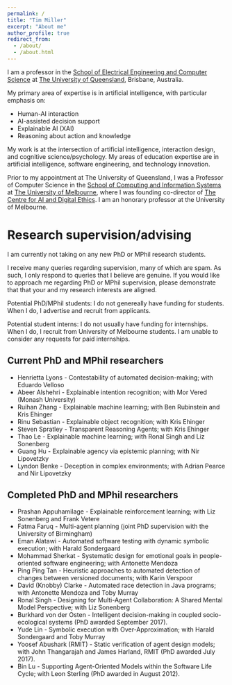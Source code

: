 ```yaml
---
permalink: /
title: "Tim Miller"
excerpt: "About me"
author_profile: true
redirect_from: 
  - /about/
  - /about.html
---
```


I am a professor in the [School of Electrical Engineering and Computer Science](https://eecs.uq.edu.au/) at [The University of Queensland](https://www.uq.edu.au/), Brisbane, Australia.

My primary area of expertise is in artificial intelligence, with particular emphasis on:

* Human-AI interaction
* AI-assisted decision support
* Explainable AI (XAI)
* Reasoning about action and knowledge

My work is at the intersection of artificial intelligence, interaction design, and cognitive science/psychology. My areas of education expertise are in artificial intelligence, software engineering, and technology innovation.

Prior to my appointment at The University of Queensland, I was a Professor of Computer Science in the [School of Computing and Information Systems](https://cis.unimelb.edu.au) at [The University of Melbourne](https://www.unimelb.edu.au), where I was founding co-director of [The Centre for AI and Digital Ethics](https://www.unimelb.edu.au/caide). I am an honorary professor at the University of Melbourne.

# Research supervision/advising

I am currently not taking on any new PhD or MPhil research students.

I receive many queries regarding supervision, many of which are spam. As such, I only respond to queries that I believe are genuine. If you would like to approach me regarding PhD or MPhil supervision, please demonstrate that that your and my research interests are aligned.

Potential PhD/MPhil students: I do not genereally have funding for students. When I do, I advertise and recruit from applicants.

Potential student interns: I do not usually have funding for internships. When I do, I recruit from University of Melbourne students. I am unable to consider any requests for paid internships.

## Current PhD and MPhil researchers

* Henrietta Lyons - Contestability of automated decision-making; with Eduardo Velloso
* Abeer Alshehri - Explainable intention recognition; with Mor Vered (Monash University)
* Ruihan Zhang - Explainable machine learning; with Ben Rubinstein and Kris Ehinger
* Rinu Sebastian - Explainable object recognition; with Kris Ehinger
* Steven Spratley - Transparent Reasoning Agents; with Kris Ehinger
* Thao Le - Explainable machine learning; with Ronal Singh and Liz Sonenberg
* Guang Hu - Explainable agency via epistemic planning; with Nir Lipovetzky
* Lyndon Benke - Deception in complex environments; with Adrian Pearce and Nir Lipovetzky

## Completed PhD and MPhil researchers

* Prashan Appuhamilage - Explainable reinforcement learning; with Liz Sonenberg and Frank Vetere
* Fatma Faruq - Multi-agent planning (joint PhD supervision with the University of Birmingham)
* Eman Alatawi - Automated software testing with dynamic symbolic execution; with Harald Sondergaard
* Mohammad Sherkat - Systematic design for emotional goals in people-oriented software engineering; with Antonette Mendoza
* Ping Ping Tan - Heuristic approaches to automated detection of changes between versioned documents; with Karin Verspoor
* David (Knobby) Clarke - Automated race detection in Java programs; with Antonette Mendoza and Toby Murray
* Ronal Singh - Designing for Multi-Agent Collaboration: A Shared Mental Model Perspective; with Liz Sonenberg
* Burkhard von der Osten - Intelligent decision-making in coupled socio-ecological systems (PhD awarded September 2017).
* Yude Lin - Symbolic execution with Over-Approximation; with Harald Sondergaard and Toby Murray
* Yoosef Abushark (RMIT) - Static verification of agent design models; with John Thangarajah and James Harland, RMIT (PhD awarded July 2017).
* Bin Lu - Supporting Agent-Oriented Models within the Software Life Cycle; with Leon Sterling (PhD awarded in August 2012).